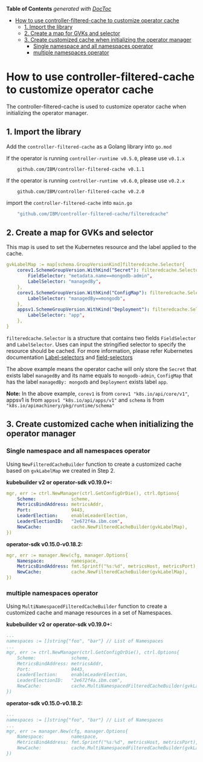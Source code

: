 <!-- START doctoc generated TOC please keep comment here to allow auto update -->
<!-- DON'T EDIT THIS SECTION, INSTEAD RE-RUN doctoc TO UPDATE -->
**Table of Contents**  *generated with [DocToc](https://github.com/thlorenz/doctoc)*

- [How to use controller-filtered-cache to customize operator cache](#how-to-use-controller-filtered-cache-to-customize-operator-cache)
  - [1. Import the library](#1-import-the-library)
  - [2. Create a map for GVKs and selector](#2-create-a-map-for-gvks-and-selector)
  - [3. Create customized cache when initializing the operator manager](#3-create-customized-cache-when-initializing-the-operator-manager)
    - [Single namespace and all namespaces operator](#single-namespace-and-all-namespaces-operator)
    - [multiple namespaces operator](#multiple-namespaces-operator)

<!-- END doctoc generated TOC please keep comment here to allow auto update -->

# How to use controller-filtered-cache to customize operator cache

The controller-filtered-cache is used to customize operator cache when initializing the operator manager.

## 1. Import the library

Add the `controller-filtered-cache` as a Golang library into `go.mod`

If the operator is running `controller-runtime v0.5.0`, please use `v0.1.x`

```go.sum
    github.com/IBM/controller-filtered-cache v0.1.1
```

If the operator is running `controller-runtime v0.6.0`, please use `v0.2.x`

```go.sum
    github.com/IBM/controller-filtered-cache v0.2.0
```

import the `controller-filtered-cache` into `main.go`

```yaml
    "github.com/IBM/controller-filtered-cache/filteredcache"
```

## 2. Create a map for GVKs and selector

This map is used to set the Kubernetes resource and the label applied to the cache.

```yaml
gvkLabelMap := map[schema.GroupVersionKind]filteredcache.Selector{
    corev1.SchemeGroupVersion.WithKind("Secret"): filteredcache.Selector{
        FieldSelector: "metadata.name==mongodb-admin",
        LabelSelector: "managedBy",
    },
    corev1.SchemeGroupVersion.WithKind("ConfigMap"): filteredcache.Selector{
        LabelSelector: "managedBy==mongodb",
    },
    appsv1.SchemeGroupVersion.WithKind("Deployment"): filteredcache.Selector{
        LabelSelector: "app",
    },
}
```

`filteredcache.Selector` is a structure that contains two fields `FieldSelector` and `LabelSelector`. Uses can input the stringified selector to specify the resource should be cached. For more information, please refer Kubernetes documentation [Label-selectors](https://kubernetes.io/docs/concepts/overview/working-with-objects/labels/) and [field-selectors](https://kubernetes.io/docs/concepts/overview/working-with-objects/field-selectors/)

The above example means the operator cache will only store the `Secret` that exists label `managedBy` and its name equals to `mongodb-admin`, `ConfigMap` that has the label `managedBy: mongodb` and `Deployment` exists label `app`.

**Note:** In the above example, `corev1` is from `corev1 "k8s.io/api/core/v1"`, appsv1 is from `appsv1 "k8s.io/api/apps/v1"` and `schema` is from `"k8s.io/apimachinery/pkg/runtime/schema"`

## 3. Create customized cache when initializing the operator manager

### Single namespace and all namespaces operator

Using `NewFilteredCacheBuilder` function to create a customized cache based on `gvkLabelMap` we created in Step 2.

**kubebuilder v2 or operator-sdk v0.19.0+:**

```yaml
mgr, err := ctrl.NewManager(ctrl.GetConfigOrDie(), ctrl.Options{
    Scheme:             scheme,
    MetricsBindAddress: metricsAddr,
    Port:               9443,
    LeaderElection:     enableLeaderElection,
    LeaderElectionID:   "2e672f4a.ibm.com",
    NewCache:           cache.NewFilteredCacheBuilder(gvkLabelMap),
})
```

**operator-sdk v0.15.0-v0.18.2:**

```yaml
mgr, err := manager.New(cfg, manager.Options{
    Namespace:          namespace,
    MetricsBindAddress: fmt.Sprintf("%s:%d", metricsHost, metricsPort),
    NewCache:           cache.NewFilteredCacheBuilder(gvkLabelMap),
})
```

### multiple namespaces operator

Using `MultiNamespacedFilteredCacheBuilder` function to create a customized cache and manage resources in a set of Namespaces.

**kubebuilder v2 or operator-sdk v0.19.0+:**

```yaml
...
namespaces := []string{"foo", "bar"} // List of Namespaces
...
mgr, err := ctrl.NewManager(ctrl.GetConfigOrDie(), ctrl.Options{
    Scheme:             scheme,
    MetricsBindAddress: metricsAddr,
    Port:               9443,
    LeaderElection:     enableLeaderElection,
    LeaderElectionID:   "2e672f4a.ibm.com",
    NewCache:           cache.MultiNamespacedFilteredCacheBuilder(gvkLabelMap, namespaces),
})
```

**operator-sdk v0.15.0-v0.18.2:**

```yaml
...
namespaces := []string{"foo", "bar"} // List of Namespaces
...
mgr, err := manager.New(cfg, manager.Options{
    Namespace:          namespace,
    MetricsBindAddress: fmt.Sprintf("%s:%d", metricsHost, metricsPort),
    NewCache:           cache.MultiNamespacedFilteredCacheBuilder(gvkLabelMap, namespaces),
})
```
